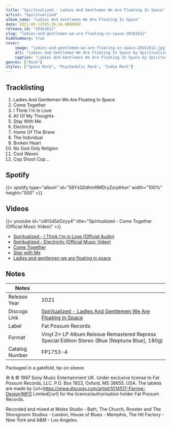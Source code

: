 ```yaml
---
title: "Spiritualized - Ladies And Gentlemen We Are Floating In Space"
artist: "Spiritualized"
album_name: "Ladies And Gentlemen We Are Floating In Space"
date: 2021-09-11T05:26:34.000000Z
release_id: "20161612"
slug: "ladies-and-gentlemen-we-are-floating-in-space-20161612"
hideSummary: true
cover:
    image: "ladies-and-gentlemen-we-are-floating-in-space-20161612.jpg"
    alt: "Ladies And Gentlemen We Are Floating In Space by Spiritualized"
    caption: "Ladies And Gentlemen We Are Floating In Space by Spiritualized"
genres: ["Rock"]
styles: ["Space Rock", "Psychedelic Rock", "Indie Rock"]
---
```


## Tracklisting
1. Ladies And Gentlemen We Are Floating In Space
2. Come Together
3. I Think I'm In Love
4. All Of My Thoughts
5. Stay With Me
6. Electricity
7. Home Of The Brave
8. The Individual
9. Broken Heart
10. No God Only Religion
11. Cool Waves
12. Cop Shoot Cop…


## Spotify
{{< spotify type="album" id="56YzQ0dhmRMDryZsrjdHun" width="100%" height="500" >}}



## Videos
{{< youtube id="uWOdSeDzyy4" title="Spiritualized - Come Together (Official Music Video)" >}}
- [Spiritualized - I Think I'm in Love (Official Audio)](https://www.youtube.com/watch?v=CyZ4IvOwJYI)
- [Spiritualized - Electricity (Official Music Video)](https://www.youtube.com/watch?v=ZVKXnWDeNr8)
- [Come Together](https://www.youtube.com/watch?v=idRkBNs-Jgs)
- [Stay with Me](https://www.youtube.com/watch?v=gSGA1Q5NFUM)
- [Ladies and gentlemen we are floating in space](https://www.youtube.com/watch?v=-UGbOqadHb0)

## Notes
| Notes          |             |
| ---------------| ----------- |
| Release Year   | 2021 |
| Discogs Link   | [Spiritualized - Ladies And Gentlemen We Are Floating In Space](https://www.discogs.com/release/20161612-Spiritualized-Ladies-And-Gentlemen-We-Are-Floating-In-Space) |
| Label          | Fat Possum Records |
| Format         | Vinyl 2× LP Album Reissue Remastered Repress Special Edition Stereo (Blue [Neptune Blue], 180g) |
| Catalog Number | FP1753-4 |

Packaged in a gatefold, tip-on sleeve.

℗ & © 1997 Sony Music Entertainment UK.
Under exclusive license to Fat Possum Records, LLC.
P.O. Box 1923, Oxford, MS 38655. USA.
The tablets are made by [url=https://www.discogs.com/artist/1014517-Farrow-Design]MFD Limited[/url] for the licence/authorisation holder Fat Possum Records.

Recorded and mixed at Moles Studio - Bath, The Church, Rooster and The Strongroom Studios - London, House of Blues - Memphis, The Hit Factory - New York and A&M - Los Angeles.


